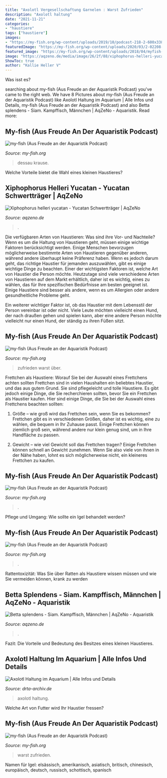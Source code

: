 ```yaml
---
title: "Axolotl Vergesellschaftung Garnelen : Warst Zufrieden"
description: "Axolotl haltung"
date: "2021-11-21"
categories:
- "haustiere"
tags: ["haustiere"]
images:
- "https://my-fish.org/wp-content/uploads/2019/10/podcast-218-2-600x338.jpg"
featuredImage: "https://my-fish.org/wp-content/uploads/2020/03/2-02208-1-1920x1080.jpeg"
featured_image: "https://my-fish.org/wp-content/uploads/2018/04/myfish-Podcast-Template157-03.jpg"
image: "https://aqzeno.de/media/image/26/2f/88/xiphophorus-helleri-yucatan-yucatan-schwerttrager-xiph8803hp1X2qGw2USI_600x600@2x.jpg"
ShowToc: true
author: "Kallie Heller V"
---
```



Was isst es?

	

		
searching about my-fish (Aus Freude an der Aquaristik Podcast) you've came to the right web. We have 8 Pictures about my-fish (Aus Freude an der Aquaristik Podcast) like Axolotl Haltung im Aquarium | Alle Infos und Details, my-fish (Aus Freude an der Aquaristik Podcast) and also Betta splendens - Siam. Kampffisch, Männchen | AqZeNo - Aquaristik. Read more:
		
    
## My-fish (Aus Freude An Der Aquaristik Podcast)

<img loading=lazy src="https://my-fish.org/wp-content/uploads/2019/11/podcast-219-1-600x338.jpg" onerror="this.onerror=null;this.src='https://tse4.mm.bing.net/th?id=OIP.dv3kt3O-wJ_w98CK0DZFygHaEL&amp;pid=15.1';" alt="my-fish (Aus Freude an der Aquaristik Podcast)">

_Source: my-fish.org_

>dessau krause. 

	

Welche Vorteile bietet die Wahl eines kleinen Haustieres?

    
## Xiphophorus Helleri Yucatan - Yucatan Schwertträger | AqZeNo

<img loading=lazy src="https://aqzeno.de/media/image/26/2f/88/xiphophorus-helleri-yucatan-yucatan-schwerttrager-xiph8803hp1X2qGw2USI_600x600@2x.jpg" onerror="this.onerror=null;this.src='https://tse4.mm.bing.net/th?id=OIP.HEydKiqXmL5HGi8lA-lPvwHaFj&amp;pid=15.1';" alt="Xiphophorus helleri yucatan - Yucatan Schwertträger | AqZeNo">

_Source: aqzeno.de_

>. 

	

Die verfügbaren Arten von Haustieren: Was sind ihre Vor- und Nachteile?
Wenn es um die Haltung von Haustieren geht, müssen einige wichtige Faktoren berücksichtigt werden. Einige Menschen bevorzugen möglicherweise bestimmte Arten von Haustieren gegenüber anderen, während andere überhaupt keine Präferenz haben. Wenn es jedoch darum geht, das richtige Haustier für jemanden auszuwählen, gibt es einige wichtige Dinge zu beachten.
Einer der wichtigsten Faktoren ist, welche Art von Haustier die Person möchte. Heutzutage sind viele verschiedene Arten von Haustieren auf dem Markt erhältlich, daher ist es wichtig, eines zu wählen, das für Ihre spezifischen Bedürfnisse am besten geeignet ist. Einige Haustiere sind besser als andere, wenn es um Allergien oder andere gesundheitliche Probleme geht.

Ein weiterer wichtiger Faktor ist, ob das Haustier mit dem Lebensstil der Person vereinbar ist oder nicht. Viele Leute möchten vielleicht einen Hund, der nach draußen gehen und spielen kann, aber eine andere Person möchte vielleicht nur einen Hund, der ständig zu ihren Füßen sitzt.

    
## My-fish (Aus Freude An Der Aquaristik Podcast)

<img loading=lazy src="https://my-fish.org/wp-content/uploads/2020/03/IMG-20200104-WA0001-810x1080.jpg" onerror="this.onerror=null;this.src='https://tse3.mm.bing.net/th?id=OIP.3iIwRDJZzHZYKkyGUstxbQHaJ4&amp;pid=15.1';" alt="my-fish (Aus Freude an der Aquaristik Podcast)">

_Source: my-fish.org_

>zufrieden warst über. 

	

Frettchen als Haustiere: Worauf Sie bei der Auswahl eines Frettchens achten sollten
Frettchen sind in vielen Haushalten ein beliebtes Haustier, und das aus gutem Grund. Sie sind pflegeleicht und tolle Haustiere. Es gibt jedoch einige Dinge, die Sie recherchieren sollten, bevor Sie ein Frettchen als Haustier kaufen. Hier sind einige Dinge, die Sie bei der Auswahl eines Frettchens beachten sollten:
1. Größe – wie groß wird das Frettchen sein, wenn Sie es bekommen? Frettchen gibt es in verschiedenen Größen, daher ist es wichtig, eine zu wählen, die bequem in Ihr Zuhause passt. Einige Frettchen können ziemlich groß sein, während andere nur klein genug sind, um in Ihre Handfläche zu passen.

2. Gewicht – wie viel Gewicht soll das Frettchen tragen? Einige Frettchen können schnell an Gewicht zunehmen. Wenn Sie also viele von ihnen in der Nähe haben, lohnt es sich möglicherweise nicht, ein kleineres Frettchen zu kaufen.

    
## My-fish (Aus Freude An Der Aquaristik Podcast)

<img loading=lazy src="https://my-fish.org/wp-content/uploads/2018/04/myfish-Podcast-Template157-03.jpg" onerror="this.onerror=null;this.src='https://tse3.mm.bing.net/th?id=OIP.yFAqdByaCq64OqqIWnEmAwHaEK&amp;pid=15.1';" alt="my-fish (Aus Freude an der Aquaristik Podcast)">

_Source: my-fish.org_

>. 

	

Pflege und Umgang: Wie sollte ein Igel behandelt werden?

    
## My-fish (Aus Freude An Der Aquaristik Podcast)

<img loading=lazy src="https://my-fish.org/wp-content/uploads/2019/10/podcast-218-2-600x338.jpg" onerror="this.onerror=null;this.src='https://tse4.mm.bing.net/th?id=OIP.1hk5JkfShm_m9r_llbiVJQHaEL&amp;pid=15.1';" alt="my-fish (Aus Freude an der Aquaristik Podcast)">

_Source: my-fish.org_

>. 

	

Rattentoxizität: Was Sie über Ratten als Haustiere wissen müssen und wie Sie vermeiden können, krank zu werden

    
## Betta Splendens - Siam. Kampffisch, Männchen | AqZeNo - Aquaristik

<img loading=lazy src="https://aqzeno.de/media/image/be/cc/59/betta-splendens-siam-kampffisch-mannchen-double-tail-3-osph020dt2qR4cFWWRtC3L_600x600@2x.jpg" onerror="this.onerror=null;this.src='https://tse3.mm.bing.net/th?id=OIP.FTsL-aY1MuAUIv74wcarqQHaE8&amp;pid=15.1';" alt="Betta splendens - Siam. Kampffisch, Männchen | AqZeNo - Aquaristik">

_Source: aqzeno.de_

>. 

	

Fazit: Die Vorteile und Bedeutung des Besitzes eines kleinen Haustieres.

    
## Axolotl Haltung Im Aquarium | Alle Infos Und Details

<img loading=lazy src="https://www.drta-archiv.de/wp-content/uploads/2020/11/axolotl-678x381.jpg" onerror="this.onerror=null;this.src='https://tse1.mm.bing.net/th?id=OIP.BHNd7c9HAOgSIj-SNa96SwHaEK&amp;pid=15.1';" alt="Axolotl Haltung im Aquarium | Alle Infos und Details">

_Source: drta-archiv.de_

>axolotl haltung. 

	

Welche Art von Futter wird Ihr Haustier fressen?

    
## My-fish (Aus Freude An Der Aquaristik Podcast)

<img loading=lazy src="https://my-fish.org/wp-content/uploads/2020/03/2-02208-1-1920x1080.jpeg" onerror="this.onerror=null;this.src='https://tse4.mm.bing.net/th?id=OIP.ZpNG9mtQ_67UOQKLKfOjvgHaEK&amp;pid=15.1';" alt="my-fish (Aus Freude an der Aquaristik Podcast)">

_Source: my-fish.org_

>warst zufrieden. 

	

Namen für Igel: elsässisch, amerikanisch, asiatisch, britisch, chinesisch, europäisch, deutsch, russisch, schottisch, spanisch

